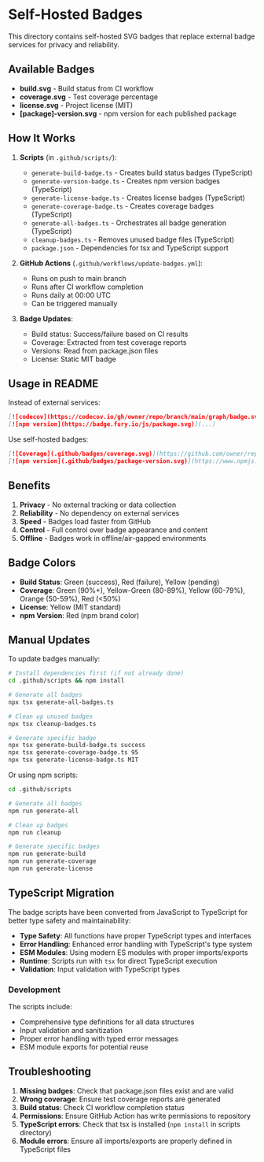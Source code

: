 # Self-Hosted Badges

This directory contains self-hosted SVG badges that replace external badge services for privacy and reliability.

## Available Badges

- **build.svg** - Build status from CI workflow
- **coverage.svg** - Test coverage percentage
- **license.svg** - Project license (MIT)
- **[package]-version.svg** - npm version for each published package

## How It Works

1. **Scripts** (in `.github/scripts/`):
   - `generate-build-badge.ts` - Creates build status badges (TypeScript)
   - `generate-version-badge.ts` - Creates npm version badges (TypeScript)
   - `generate-license-badge.ts` - Creates license badges (TypeScript)
   - `generate-coverage-badge.ts` - Creates coverage badges (TypeScript)
   - `generate-all-badges.ts` - Orchestrates all badge generation (TypeScript)
   - `cleanup-badges.ts` - Removes unused badge files (TypeScript)
   - `package.json` - Dependencies for tsx and TypeScript support

2. **GitHub Actions** (`.github/workflows/update-badges.yml`):
   - Runs on push to main branch
   - Runs after CI workflow completion
   - Runs daily at 00:00 UTC
   - Can be triggered manually

3. **Badge Updates**:
   - Build status: Success/failure based on CI results
   - Coverage: Extracted from test coverage reports
   - Versions: Read from package.json files
   - License: Static MIT badge

## Usage in README

Instead of external services:
```markdown
[![codecov](https://codecov.io/gh/owner/repo/branch/main/graph/badge.svg)](...)
[![npm version](https://badge.fury.io/js/package.svg)](...)
```

Use self-hosted badges:
```markdown
[![Coverage](.github/badges/coverage.svg)](https://github.com/owner/repo/actions/workflows/coverage.yml)
[![npm version](.github/badges/package-version.svg)](https://www.npmjs.com/package/package-name)
```

## Benefits

1. **Privacy** - No external tracking or data collection
2. **Reliability** - No dependency on external services
3. **Speed** - Badges load faster from GitHub
4. **Control** - Full control over badge appearance and content
5. **Offline** - Badges work in offline/air-gapped environments

## Badge Colors

- **Build Status**: Green (success), Red (failure), Yellow (pending)
- **Coverage**: Green (90%+), Yellow-Green (80-89%), Yellow (60-79%), Orange (50-59%), Red (<50%)
- **License**: Yellow (MIT standard)
- **npm Version**: Red (npm brand color)

## Manual Updates

To update badges manually:

```bash
# Install dependencies first (if not already done)
cd .github/scripts && npm install

# Generate all badges
npx tsx generate-all-badges.ts

# Clean up unused badges
npx tsx cleanup-badges.ts

# Generate specific badge
npx tsx generate-build-badge.ts success
npx tsx generate-coverage-badge.ts 95
npx tsx generate-license-badge.ts MIT
```

Or using npm scripts:

```bash
cd .github/scripts

# Generate all badges
npm run generate-all

# Clean up badges
npm run cleanup

# Generate specific badges
npm run generate-build
npm run generate-coverage
npm run generate-license
```

## TypeScript Migration

The badge scripts have been converted from JavaScript to TypeScript for better type safety and maintainability:

- **Type Safety**: All functions have proper TypeScript types and interfaces
- **Error Handling**: Enhanced error handling with TypeScript's type system
- **ESM Modules**: Using modern ES modules with proper imports/exports
- **Runtime**: Scripts run with `tsx` for direct TypeScript execution
- **Validation**: Input validation with TypeScript types

### Development

The scripts include:
- Comprehensive type definitions for all data structures
- Input validation and sanitization
- Proper error handling with typed error messages
- ESM module exports for potential reuse

## Troubleshooting

1. **Missing badges**: Check that package.json files exist and are valid
2. **Wrong coverage**: Ensure test coverage reports are generated
3. **Build status**: Check CI workflow completion status
4. **Permissions**: Ensure GitHub Action has write permissions to repository
5. **TypeScript errors**: Check that tsx is installed (`npm install` in scripts directory)
6. **Module errors**: Ensure all imports/exports are properly defined in TypeScript files